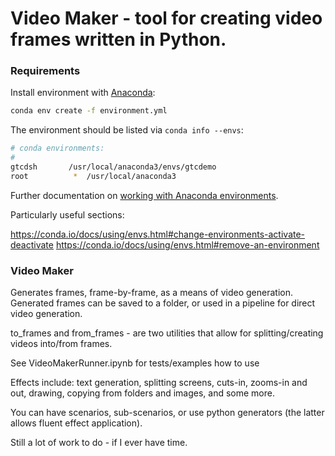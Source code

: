 # Video Maker - tool for creating video frames written in Python.

### Requirements

Install environment with [Anaconda](https://www.continuum.io/downloads):

```sh
conda env create -f environment.yml
```

The environment should be listed via `conda info --envs`:

```sh
# conda environments:
#
gtcdsh       /usr/local/anaconda3/envs/gtcdemo
root          *  /usr/local/anaconda3
```

Further documentation on [working with Anaconda environments](https://conda.io/docs/using/envs.html#managing-environments). 

Particularly useful sections:

https://conda.io/docs/using/envs.html#change-environments-activate-deactivate
https://conda.io/docs/using/envs.html#remove-an-environment

### Video Maker

Generates frames, frame-by-frame, as a means of video generation. Generated frames can be saved to a folder,
or used in a pipeline for direct video generation.

to_frames and from_frames - are two utilities that allow for splitting/creating videos into/from frames.

See VideoMakerRunner.ipynb for tests/examples how to use

Effects include: text generation, splitting screens, cuts-in, zooms-in and out, drawing, copying from folders and images, and some more.

You can have scenarios, sub-scenarios, or use python generators (the latter allows fluent effect application).

Still a lot of work to do - if I ever have time.

